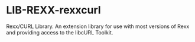 LIB-REXX-rexxcurl
=================

Rexx/CURL Library. An extension library for use with most versions of Rexx and providing access to the libcURL Toolkit.
